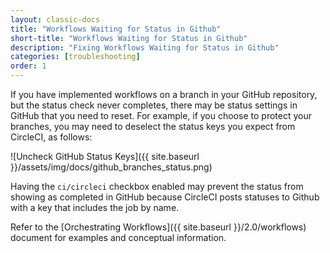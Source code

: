 ```yaml
---
layout: classic-docs
title: "Workflows Waiting for Status in Github"
short-title: "Workflows Waiting for Status in Github"
description: "Fixing Workflows Waiting for Status in Github"
categories: [troubleshooting]
order: 1
---
```


If you have implemented workflows on a branch in your GitHub repository, but the status check never completes, there may be  status settings in GitHub that you need to reset. For example, if you choose to protect your branches, you may need to deselect the status keys you expect from CircleCI, as follows:

![Uncheck GitHub Status Keys]({{ site.baseurl }}/assets/img/docs/github_branches_status.png)

Having the `ci/circleci` checkbox enabled may prevent the status from showing as completed in GitHub because CircleCI posts statuses to Github with a key that includes the job by name.

Refer to the [Orchestrating Workflows]({{ site.baseurl }}/2.0/workflows) document for examples and conceptual information.

